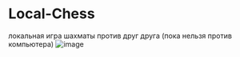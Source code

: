 # Local-Chess
локальная игра  шахматы против друг друга (пока нельзя против компьютера)
![image](https://user-images.githubusercontent.com/29331867/201390029-22e6bf50-f3bb-4745-8218-81914313e089.png)
